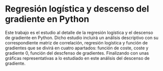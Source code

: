 # Regresión logística y descenso del gradiente en Python

Este trabajo es el estudio al detalle de la regresión logística y el descenso de gradiente en Python. 
Dicho estudio incluirá un análisis descriptivo con su correspondiente matriz de correlación, regresión logística y 
función de gradientes que se divirá en cuatro apartados: función de coste, coste y gradiente 0, función del descfenso de gradientes. 
Finalizando con unas gráficas representativas a lo estudiado en este análisis del descenso de gradiente.
